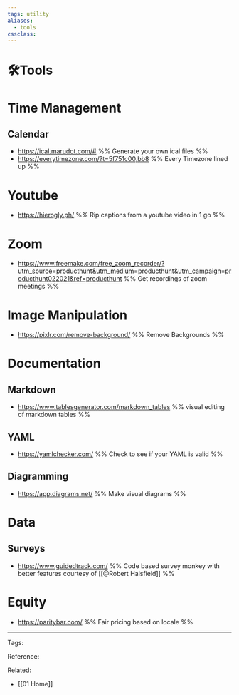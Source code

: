 ```yaml
---
tags: utility
aliases: 
  - tools
cssclass: 
---
```


# 🛠️Tools

# Time Management

## Calendar

- <https://ical.marudot.com/#> %% Generate your own ical files %%
- <https://everytimezone.com/?t=5f751c00,bb8> %% Every Timezone lined up %%


# Youtube

- <https://hierogly.ph/> %% Rip captions from a youtube video in 1 go %%

# Zoom

- <https://www.freemake.com/free_zoom_recorder/?utm_source=producthunt&utm_medium=producthunt&utm_campaign=producthunt022021&ref=producthunt> %% Get recordings of zoom meetings %%

# Image Manipulation

- <https://pixlr.com/remove-background/> %% Remove Backgrounds %%

# Documentation

## Markdown

- <https://www.tablesgenerator.com/markdown_tables> %% visual editing of markdown tables %%

## YAML

- <https://yamlchecker.com/> %% Check to see if your YAML is valid %%

## Diagramming

- <https://app.diagrams.net/> %% Make visual diagrams %%

# Data

## Surveys

- <https://www.guidedtrack.com/> %% Code based survey monkey with better features courtesy of [[@Robert Haisfield]] %%

# Equity

- <https://paritybar.com/> %% Fair pricing based on locale %%

---
Tags: 

Reference:

Related:
- [[01 Home]] 
